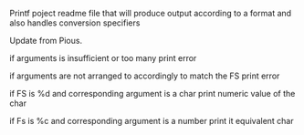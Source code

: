 Printf poject readme file that will produce output according to a format and also handles conversion specifiers

Update from Pious.

if arguments is insufficient or too many
	print error

if arguments are not arranged to accordingly to match the FS
	print error

if FS is %d and corresponding argument is a char
	print numeric value of the char

if Fs is %c and corresponding argument is a number
	print it equivalent char
